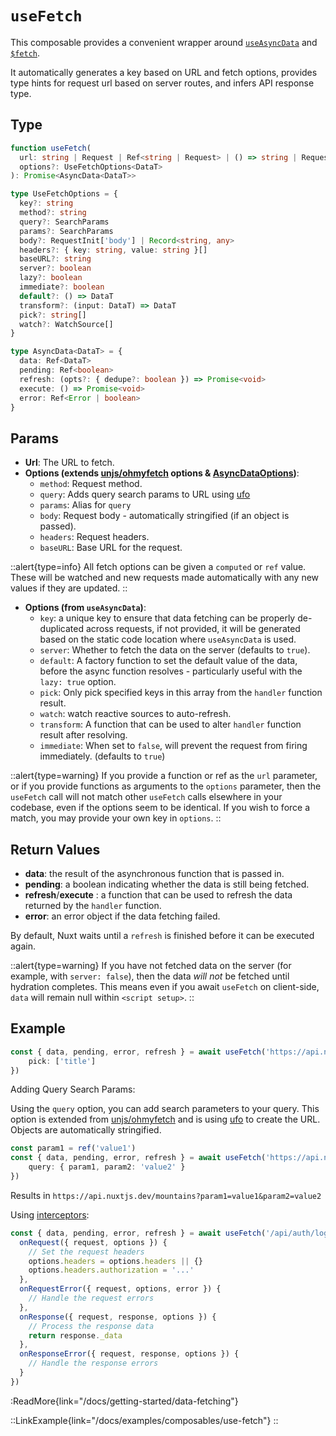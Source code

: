 # `useFetch`

This composable provides a convenient wrapper around [`useAsyncData`](/docs/api/composables/use-async-data) and [`$fetch`](/docs/api/utils/dollarfetch).

It automatically generates a key based on URL and fetch options, provides type hints for request url based on server routes, and infers API response type.

## Type

```ts [Signature]
function useFetch(
  url: string | Request | Ref<string | Request> | () => string | Request,
  options?: UseFetchOptions<DataT>
): Promise<AsyncData<DataT>>

type UseFetchOptions = {
  key?: string
  method?: string
  query?: SearchParams
  params?: SearchParams
  body?: RequestInit['body'] | Record<string, any>
  headers?: { key: string, value: string }[]
  baseURL?: string
  server?: boolean
  lazy?: boolean
  immediate?: boolean
  default?: () => DataT
  transform?: (input: DataT) => DataT
  pick?: string[]
  watch?: WatchSource[]
}

type AsyncData<DataT> = {
  data: Ref<DataT>
  pending: Ref<boolean>
  refresh: (opts?: { dedupe?: boolean }) => Promise<void>
  execute: () => Promise<void>
  error: Ref<Error | boolean>
}
```

## Params

* **Url**: The URL to fetch.
* **Options (extends [unjs/ohmyfetch](https://github.com/unjs/ohmyfetch) options & [AsyncDataOptions](/docs/api/composables/use-async-data#params))**:
  * `method`: Request method.
  * `query`: Adds query search params to URL using [ufo](https://github.com/unjs/ufo)
  * `params`: Alias for `query`
  * `body`: Request body - automatically stringified (if an object is passed).
  * `headers`: Request headers.
  * `baseURL`: Base URL for the request.

::alert{type=info}
All fetch options can be given a `computed` or `ref` value. These will be watched and new requests made automatically with any new values if they are updated.
::

* **Options (from `useAsyncData`)**:
  * `key`: a unique key to ensure that data fetching can be properly de-duplicated across requests, if not provided, it will be generated based on the static code location where `useAsyncData` is used.
  * `server`: Whether to fetch the data on the server (defaults to `true`).
  * `default`: A factory function to set the default value of the data, before the async function resolves - particularly useful with the `lazy: true` option.
  * `pick`: Only pick specified keys in this array from the `handler` function result.
  * `watch`: watch reactive sources to auto-refresh.
  * `transform`: A function that can be used to alter `handler` function result after resolving.
  * `immediate`: When set to `false`, will prevent the request from firing immediately. (defaults to `true`)

::alert{type=warning}
If you provide a function or ref as the `url` parameter, or if you provide functions as arguments to the `options` parameter, then the `useFetch` call will not match other `useFetch` calls elsewhere in your codebase, even if the options seem to be identical. If you wish to force a match, you may provide your own key in `options`.
::

## Return Values

* **data**: the result of the asynchronous function that is passed in.
* **pending**: a boolean indicating whether the data is still being fetched.
* **refresh**/**execute** : a function that can be used to refresh the data returned by the `handler` function.
* **error**: an error object if the data fetching failed.

By default, Nuxt waits until a `refresh` is finished before it can be executed again.

::alert{type=warning}
If you have not fetched data on the server (for example, with `server: false`), then the data _will not_ be fetched until hydration completes. This means even if you await `useFetch` on client-side, `data` will remain null within `<script setup>`.
::

## Example

```ts
const { data, pending, error, refresh } = await useFetch('https://api.nuxtjs.dev/mountains',{
    pick: ['title']
})
```

Adding Query Search Params:

Using the `query` option, you can add search parameters to your query. This option is extended from [unjs/ohmyfetch](https://github.com/unjs/ohmyfetch) and is using [ufo](https://github.com/unjs/ufo) to create the URL. Objects are automatically stringified.

```ts
const param1 = ref('value1')
const { data, pending, error, refresh } = await useFetch('https://api.nuxtjs.dev/mountains',{
    query: { param1, param2: 'value2' }
})
```

Results in `https://api.nuxtjs.dev/mountains?param1=value1&param2=value2`

Using [interceptors](https://github.com/unjs/ohmyfetch#%EF%B8%8F-interceptors):

```ts
const { data, pending, error, refresh } = await useFetch('/api/auth/login', {
  onRequest({ request, options }) {
    // Set the request headers
    options.headers = options.headers || {}
    options.headers.authorization = '...'
  },
  onRequestError({ request, options, error }) {
    // Handle the request errors
  },
  onResponse({ request, response, options }) {
    // Process the response data
    return response._data
  },
  onResponseError({ request, response, options }) {
    // Handle the response errors
  }
})
```

:ReadMore{link="/docs/getting-started/data-fetching"}

::LinkExample{link="/docs/examples/composables/use-fetch"}
::
